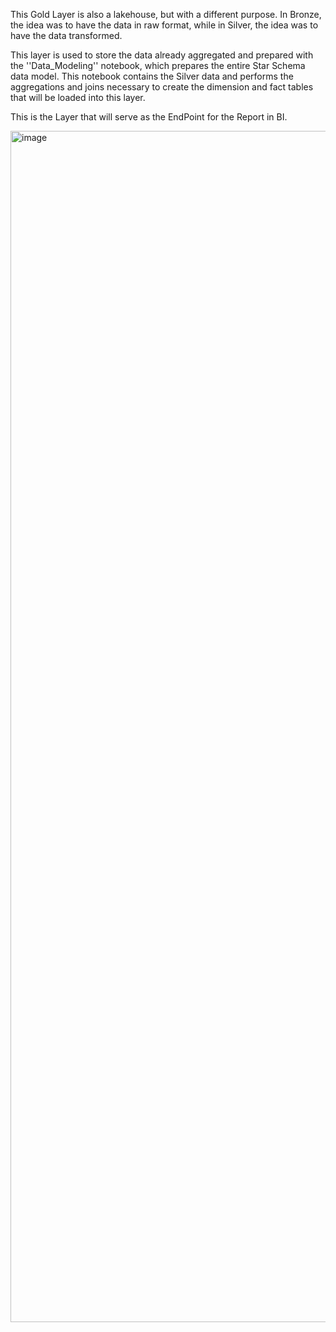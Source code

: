 This Gold Layer is also a lakehouse, but with a different purpose. In Bronze, the idea was to have the data in raw format, while in Silver, the idea was to have the data transformed.

This layer is used to store the data already aggregated and prepared with the ''Data_Modeling'' notebook, which prepares the entire Star Schema data model. This notebook contains the Silver data and performs the aggregations and joins necessary to create the dimension and fact tables that will be loaded into this layer.

This is the Layer that will serve as the EndPoint for the Report in BI.

<img width="1906" alt="image" src="https://github.com/user-attachments/assets/9cfaa681-913f-4ec6-9e99-4edf4956ef6a" />
